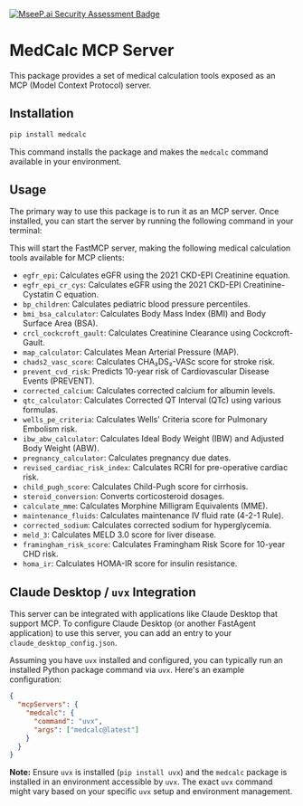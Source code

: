 [![MseeP.ai Security Assessment Badge](https://mseep.net/pr/vitaldb-medcalc-badge.png)](https://mseep.ai/app/vitaldb-medcalc)

# MedCalc MCP Server

This package provides a set of medical calculation tools exposed as an MCP (Model Context Protocol) server.

## Installation

```bash
pip install medcalc
```

This command installs the package and makes the `medcalc` command available in your environment.

## Usage

The primary way to use this package is to run it as an MCP server. Once installed, you can start the server by running the following command in your terminal:

This will start the FastMCP server, making the following medical calculation tools available for MCP clients:

*   `egfr_epi`: Calculates eGFR using the 2021 CKD-EPI Creatinine equation.
*   `egfr_epi_cr_cys`: Calculates eGFR using the 2021 CKD-EPI Creatinine-Cystatin C equation.
*   `bp_children`: Calculates pediatric blood pressure percentiles.
*   `bmi_bsa_calculator`: Calculates Body Mass Index (BMI) and Body Surface Area (BSA).
*   `crcl_cockcroft_gault`: Calculates Creatinine Clearance using Cockcroft-Gault.
*   `map_calculator`: Calculates Mean Arterial Pressure (MAP).
*   `chads2_vasc_score`: Calculates CHA₂DS₂-VASc score for stroke risk.
*   `prevent_cvd_risk`: Predicts 10-year risk of Cardiovascular Disease Events (PREVENT).
*   `corrected_calcium`: Calculates corrected calcium for albumin levels.
*   `qtc_calculator`: Calculates Corrected QT Interval (QTc) using various formulas.
*   `wells_pe_criteria`: Calculates Wells' Criteria score for Pulmonary Embolism risk.
*   `ibw_abw_calculator`: Calculates Ideal Body Weight (IBW) and Adjusted Body Weight (ABW).
*   `pregnancy_calculator`: Calculates pregnancy due dates.
*   `revised_cardiac_risk_index`: Calculates RCRI for pre-operative cardiac risk.
*   `child_pugh_score`: Calculates Child-Pugh score for cirrhosis.
*   `steroid_conversion`: Converts corticosteroid dosages.
*   `calculate_mme`: Calculates Morphine Milligram Equivalents (MME).
*   `maintenance_fluids`: Calculates maintenance IV fluid rate (4-2-1 Rule).
*   `corrected_sodium`: Calculates corrected sodium for hyperglycemia.
*   `meld_3`: Calculates MELD 3.0 score for liver disease.
*   `framingham_risk_score`: Calculates Framingham Risk Score for 10-year CHD risk.
*   `homa_ir`: Calculates HOMA-IR score for insulin resistance.

## Claude Desktop / `uvx` Integration

This server can be integrated with applications like Claude Desktop that support MCP. To configure Claude Desktop (or another FastAgent application) to use this server, you can add an entry to your `claude_desktop_config.json`.

Assuming you have `uvx` installed and configured, you can typically run an installed Python package command via `uvx`. Here's an example configuration:

```json
{
  "mcpServers": {
    "medcalc": {
      "command": "uvx",
      "args": ["medcalc@latest"]
    }
  }
}
```

**Note:** Ensure `uvx` is installed (`pip install uvx`) and the `medcalc` package is installed in an environment accessible by `uvx`. The exact `uvx` command might vary based on your specific `uvx` setup and environment management.
